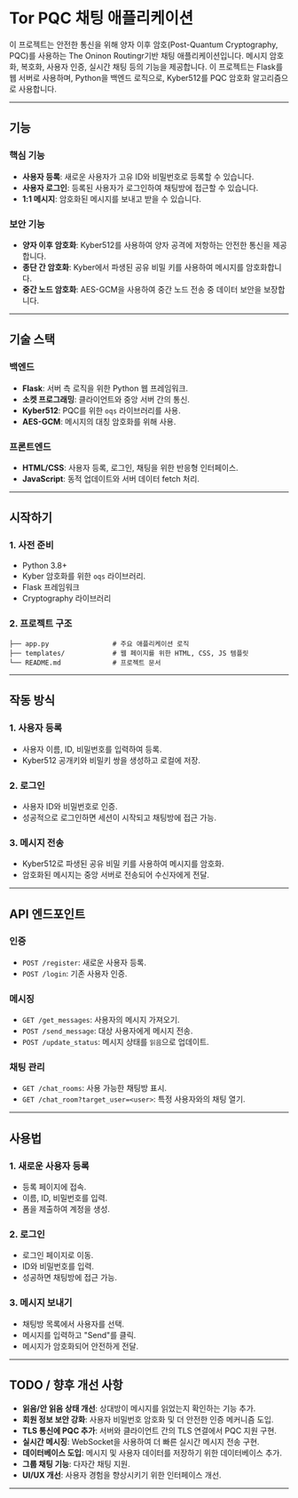 # Tor PQC 채팅 애플리케이션

이 프로젝트는 안전한 통신을 위해 양자 이후 암호(Post-Quantum Cryptography, PQC)를 사용하는 The Oninon Routingr기반 채팅 애플리케이션입니다. 메시지 암호화, 복호화, 사용자 인증, 실시간 채팅 등의 기능을 제공합니다. 이 프로젝트는 Flask를 웹 서버로 사용하며, Python을 백엔드 로직으로, Kyber512를 PQC 암호화 알고리즘으로 사용합니다.

---

## **기능**

### **핵심 기능**
- **사용자 등록**: 새로운 사용자가 고유 ID와 비밀번호로 등록할 수 있습니다.
- **사용자 로그인**: 등록된 사용자가 로그인하여 채팅방에 접근할 수 있습니다.
- **1:1 메시지**: 암호화된 메시지를 보내고 받을 수 있습니다.

### **보안 기능**
- **양자 이후 암호화**: Kyber512를 사용하여 양자 공격에 저항하는 안전한 통신을 제공합니다.
- **종단 간 암호화**: Kyber에서 파생된 공유 비밀 키를 사용하여 메시지를 암호화합니다.
- **중간 노드 암호화**: AES-GCM을 사용하여 중간 노드 전송 중 데이터 보안을 보장합니다.

---

## **기술 스택**

### **백엔드**
- **Flask**: 서버 측 로직을 위한 Python 웹 프레임워크.
- **소켓 프로그래밍**: 클라이언트와 중앙 서버 간의 통신.
- **Kyber512**: PQC를 위한 `oqs` 라이브러리를 사용.
- **AES-GCM**: 메시지의 대칭 암호화를 위해 사용.

### **프론트엔드**
- **HTML/CSS**: 사용자 등록, 로그인, 채팅을 위한 반응형 인터페이스.
- **JavaScript**: 동적 업데이트와 서버 데이터 fetch 처리.

---

## **시작하기**

### **1. 사전 준비**
- Python 3.8+
- Kyber 암호화를 위한 `oqs` 라이브러리.
- Flask 프레임워크
- Cryptography 라이브러리


### **2. 프로젝트 구조**
```plaintext
├── app.py                # 주요 애플리케이션 로직
├── templates/            # 웹 페이지를 위한 HTML, CSS, JS 템플릿
└── README.md             # 프로젝트 문서
```

---

## **작동 방식**

### **1. 사용자 등록**
- 사용자 이름, ID, 비밀번호를 입력하여 등록.
- Kyber512 공개키와 비밀키 쌍을 생성하고 로컬에 저장.

### **2. 로그인**
- 사용자 ID와 비밀번호로 인증.
- 성공적으로 로그인하면 세션이 시작되고 채팅방에 접근 가능.

### **3. 메시지 전송**
- Kyber512로 파생된 공유 비밀 키를 사용하여 메시지를 암호화.
- 암호화된 메시지는 중앙 서버로 전송되어 수신자에게 전달.


---

## **API 엔드포인트**

### **인증**
- `POST /register`: 새로운 사용자 등록.
- `POST /login`: 기존 사용자 인증.

### **메시징**
- `GET /get_messages`: 사용자의 메시지 가져오기.
- `POST /send_message`: 대상 사용자에게 메시지 전송.
- `POST /update_status`: 메시지 상태를 `읽음`으로 업데이트.

### **채팅 관리**
- `GET /chat_rooms`: 사용 가능한 채팅방 표시.
- `GET /chat_room?target_user=<user>`: 특정 사용자와의 채팅 열기.

---

## **사용법**

### **1. 새로운 사용자 등록**
- 등록 페이지에 접속.
- 이름, ID, 비밀번호를 입력.
- 폼을 제출하여 계정을 생성.

### **2. 로그인**
- 로그인 페이지로 이동.
- ID와 비밀번호를 입력.
- 성공하면 채팅방에 접근 가능.

### **3. 메시지 보내기**
- 채팅방 목록에서 사용자를 선택.
- 메시지를 입력하고 "Send"를 클릭.
- 메시지가 암호화되어 안전하게 전달.

---

## **TODO / 향후 개선 사항**
- **읽음/안 읽음 상태 개선**: 상대방이 메시지를 읽었는지 확인하는 기능 추가.
- **회원 정보 보안 강화**: 사용자 비밀번호 암호화 및 더 안전한 인증 메커니즘 도입.
- **TLS 통신에 PQC 추가**: 서버와 클라이언트 간의 TLS 연결에서 PQC 지원 구현.
- **실시간 메시징**: WebSocket을 사용하여 더 빠른 실시간 메시지 전송 구현.
- **데이터베이스 도입**: 메시지 및 사용자 데이터를 저장하기 위한 데이터베이스 추가.
- **그룹 채팅 기능**: 다자간 채팅 지원.
- **UI/UX 개선**: 사용자 경험을 향상시키기 위한 인터페이스 개선.

---
